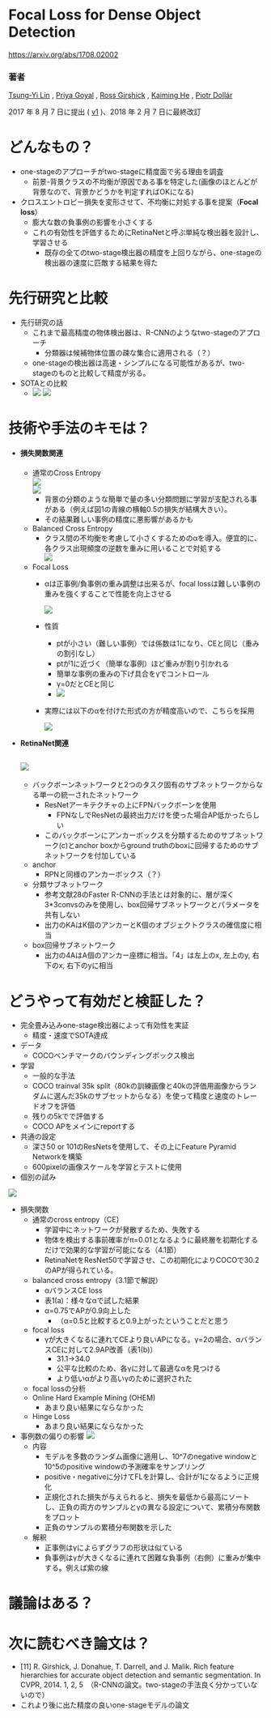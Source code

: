 ﻿# **Focal Loss for Dense Object Detection**
<https://arxiv.org/abs/1708.02002>
### **著者**
[Tsung-Yi Lin](https://arxiv.org/search/cs?searchtype=author&query=Lin%2C+T) , [Priya Goyal](https://arxiv.org/search/cs?searchtype=author&query=Goyal%2C+P) , [Ross Girshick](https://arxiv.org/search/cs?searchtype=author&query=Girshick%2C+R) , [Kaiming He](https://arxiv.org/search/cs?searchtype=author&query=He%2C+K) , [Piotr Dollár](https://arxiv.org/search/cs?searchtype=author&query=Doll%C3%A1r%2C+P)

2017 年 8 月 7 日に提出 ( [v1](https://arxiv.org/abs/1708.02002v1) )、2018 年 2 月 7 日に最終改訂

# **どんなもの？**
- one-stageのアプローチがtwo-stageに精度面で劣る理由を調査 
  - 前景-背景クラスの不均衡が原因である事を特定した(画像のほとんどが背景なので、背景かどうかを判定すればOKになる)
- クロスエントロピー損失を変形させて、不均衡に対処する事を提案（**Focal loss**） 
  - 膨大な数の負事例の影響を小さくする
  - これの有効性を評価するためにRetinaNetと呼ぶ単純な検出器を設計し、学習させる 
    - 既存の全てのtwo-stage検出器の精度を上回りながら、one-stageの検出器の速度に匹敵する結果を得た
# **先行研究と比較**
- 先行研究の話 
  - これまで最高精度の物体検出器は、R-CNNのようなtwo-stageのアプローチ 
    - 分類器は候補物体位置の疎な集合に適用される（？）
  - one-stageの検出器は高速・シンプルになる可能性があるが、two-stageのものと比較して精度が劣る。
- SOTAとの比較 
  - ![](./focal_loss/image001.png)
    ![](./focal_loss/image002.png)
# **技術や手法のキモは？**
- #### **損失関数関連**
  - 通常のCross Entropy    
    ![](./focal_loss/image003.png)    
    ![](./focal_loss/image004.png) 
    - 背景の分類のような簡単で量の多い分類問題に学習が支配される事がある（例えば図1の青線の横軸0.5の損失が結構大きい）。
    - その結果難しい事例の精度に悪影響があるかも
  - Balanced Cross Entropy 
    - クラス間の不均衡を考慮して小さくするためのαを導入。便宜的に、各クラス出現頻度の逆数を重みに用いることで対処する      
      ![](./focal_loss/image005.png)
  - Focal Loss 
    - αは正事例/負事例の重み調整は出来るが、focal lossは難しい事例の重みを強くすることで性能を向上させる

      ![](./focal_loss/image006.png)
    - 性質 
      - ptが小さい（難しい事例）では係数は1になり、CEと同じ（重みの割引なし）
      - ptが1に近づく（簡単な事例）ほど重みが割り引かれる
      - 簡単な事例の重みの下げ具合をγでコントロール
      - γ=0だとCEと同じ
      - ![](./focal_loss/image007.png)
      
    - 実際には以下のαを付けた形式の方が精度高いので、こちらを採用
      
      ![](./focal_loss/image009.png)
- **RetinaNet関連**
  
  ![](./focal_loss/image010.png)
  ----------------------------------------------------------------
  - バックボーンネットワークと2つのタスク固有のサブネットワークからなる単一の統一されたネットワーク 
    - ResNetアーキテクチャの上にFPNバックボーンを使用
      - FPNなしでResNetの最終出力だけを使った場合AP低かったらしい
    - このバックボーンにアンカーボックスを分類するためのサブネットワーク(c)とanchor boxからground truthのboxに回帰するためのサブネットワークを付加している
  - anchor 
    - RPNと同様のアンカーボックス（？）
  - 分類サブネットワーク 
    - 参考文献28のFaster R-CNNの手法とは対象的に、層が深く3\*3convsのみを使用し、box回帰サブネットワークとパラメータを共有しない
    - 出力のKAはK個のアンカーとK個のオブジェクトクラスの確信度に相当
  - box回帰サブネットワーク 
    - 出力の4AはA個のアンカー座標に相当。「4」は左上のx, 左上のy, 右下のx, 右下のyに相当
# **どうやって有効だと検証した？** 
- 完全畳み込みone-stage検出器によって有効性を実証 
  - 精度・速度でSOTA達成
- データ 
  - COCOベンチマークのバウンディングボックス検出
- 学習 
  - 一般的な手法
  - COCO trainval 35k split（80kの訓練画像と40kの評価用画像からランダムに選んだ35kのサブセットからなる）を使って精度と速度のトレードオフを評価
  - 残りの5kでで評価する
  - COCO APをメインにreportする
- 共通の設定 
  - 深さ50 or 101のResNetsを使用して、その上にFeature Pyramid Networkを構築
  - 600pixelの画像スケールを学習とテストに使用
- 個別の試み

![](./focal_loss/image011.png) 
- 損失関数 
  - 通常のcross entropy（CE） 
    - 学習中にネットワークが発散するため、失敗する
    - 物体を検出する事前確率がπ=0.01となるように最終層を初期化するだけで効果的な学習が可能になる（4.1節）
    - RetinaNetをResNet50で学習させ、この初期化によりCOCOで30.2のAPが得られている。
  - balanced cross entropy（3.1節で解説） 
    - αバランスCE loss
    - 表1(a)：様々なαで試した結果
    - α=0.75でAPが0.9向上した 
      - （α=0.5と比較すると0.9上がったということだと思う
  - focal loss 
    - γが大きくなるに連れてCEより良いAPになる。γ=2の場合、αバランスCEに対して2.9AP改善（表1(b)） 
      - 31.1→34.0
      - 公平な比較のため、各γに対して最適なαを見つける
      - より低いαがより高いγのために選択された
  - focal lossの分析
  - Online Hard Example Mining (OHEM) 
    - あまり良い結果にならなかった
  - Hinge Loss 
    - あまり良い結果にならなかった
- 事例数の偏りの影響
![](./focal_loss/image008.png)
  - 内容 
    - モデルを多数のランダム画像に適用し、10^7のnegative windowと10^5のpositive windowの予測確率をサンプリング
    - positive・negativeに分けてFLを計算し、合計が1になるように正規化
    - 正規化された損失が与えられると、損失を最低から最高にソートし、正負の両方のサンプルとγの異なる設定について、累積分布関数をプロット
    - 正負のサンプルの累積分布関数を示した
  - 解釈 
    - 正事例はγによらずグラフの形状は似ている
    - 負事例はγが大きくなるに連れて困難な負事例（右側）に重みが集中する。例えば紫の線
# **議論はある？**
# **次に読むべき論文は？**
- [11] R. Girshick, J. Donahue, T. Darrell, and J. Malik. Rich feature hierarchies for accurate object detection and semantic segmentation. In CVPR, 2014. 1, 2, 5　（R-CNNの論文。two-stageの手法良く分かっていないので）
- これより後に出た精度の良いone-stageモデルの論文
